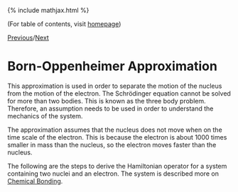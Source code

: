 {% include mathjax.html %}

(For table of contents, visit [homepage](/README.md))

[Previous](.md)/[Next](.md)

# Born-Oppenheimer Approximation

This approximation is used in order to separate the motion of the nucleus from the motion of the electron. The Schrödinger equation cannot be solved for more than two bodies. This is known as the three body problem. Therefore, an assumption needs to be used in order to understand the mechanics of the system. 

The approximation assumes that the nucleus does not move when on the time scale of the electron. This is because the electron is about 1000 times smaller in mass than the nucleus, so the electron moves faster than the nucleus. 

The following are the steps to derive the Hamiltonian operator for a system containing two nuclei and an electron. The system is described more on [Chemical Bonding](\chemical_bonding.md). 


